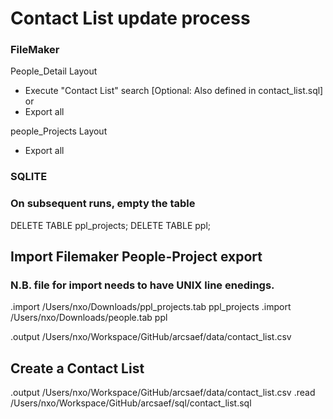# Contact List update process

### FileMaker
People_Detail Layout

 - Execute "Contact List" search [Optional: Also defined in contact_list.sql]
 or
 - Export all

people_Projects Layout
 - Export all

### SQLITE


### On subsequent runs, empty the table
DELETE TABLE ppl_projects;
DELETE TABLE ppl;

## Import Filemaker People-Project export
### N.B. file for import needs to have UNIX line enedings.
.import /Users/nxo/Downloads/ppl_projects.tab ppl_projects
.import /Users/nxo/Downloads/people.tab ppl

.output /Users/nxo/Workspace/GitHub/arcsaef/data/contact_list.csv

## Create a Contact List
.output /Users/nxo/Workspace/GitHub/arcsaef/data/contact_list.csv
.read /Users/nxo/Workspace/GitHub/arcsaef/sql/contact_list.sql